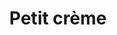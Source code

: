 ---
title: "Petit crème"
description: "Qualité supérieure"
price: "2.00"
image: "capuccino.jpeg"
---